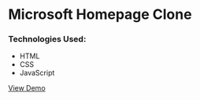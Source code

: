 # Microsoft Homepage Clone

### Technologies Used:

- HTML
- CSS
- JavaScript

[View Demo](https://kbbushman.github.io/microsoft-homepage-clone/)
